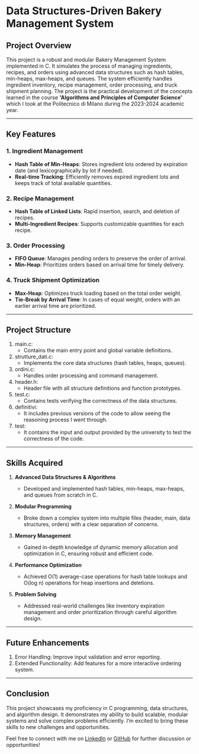 # Data Structures-Driven Bakery Management System

## Project Overview
This project is a robust and modular Bakery Management System implemented in C. It simulates the process of managing ingredients, recipes, and orders using advanced data structures such as hash tables, min-heaps, max-heaps, and queues. The system efficiently handles ingredient inventory, recipe management, order processing, and truck shipment planning.
The project is the practical development of the concepts learned in the course **'Algorithms and Principles of Computer Science'** which I took at the Politecnico di Milano during the 2023-2024 academic year.

---

## Key Features

### 1. Ingredient Management
- **Hash Table of Min-Heaps**: Stores ingredient lots ordered by expiration date (and lexicographically by lot if needed).  
- **Real-time Tracking**: Efficiently removes expired ingredient lots and keeps track of total available quantities.

### 2. Recipe Management
- **Hash Table of Linked Lists**: Rapid insertion, search, and deletion of recipes.
- **Multi-Ingredient Recipes**: Supports customizable quantities for each recipe.

### 3. Order Processing
- **FIFO Queue**: Manages pending orders to preserve the order of arrival.
- **Min-Heap**: Prioritizes orders based on arrival time for timely delivery.

### 4. Truck Shipment Optimization
- **Max-Heap**: Optimizes truck loading based on the total order weight.
- **Tie-Break by Arrival Time**: In cases of equal weight, orders with an earlier arrival time are prioritized.

---

## Project Structure

1. main.c:
     - Contains the main entry point and global variable definitions.
2. strutture_dati.c:
     - Implements the core data structures (hash tables, heaps, queues).
3. ordini.c:
     - Handles order processing and command management.
4. header.h:
     - Header file with all structure definitions and function prototypes.
5. test.c:
     - Contains tests verifying the correctness of the data structures.
6. definitivi:
     - It includes previous versions of the code to allow seeing the reasoning process I went through.
7. test:
     - It contains the input and output provided by the university to test the correctness of the code.

---

## Skills Acquired

1. **Advanced Data Structures & Algorithms**  
   - Developed and implemented hash tables, min-heaps, max-heaps, and queues from scratch in C.

2. **Modular Programming**  
   - Broke down a complex system into multiple files (header, main, data structures, orders) with a clear separation of concerns.

3. **Memory Management**  
   - Gained in-depth knowledge of dynamic memory allocation and optimization in C, ensuring robust and efficient code.

4. **Performance Optimization**  
   - Achieved O(1) average-case operations for hash table lookups and O(log n) operations for heap insertions and deletions.

5. **Problem Solving**  
   - Addressed real-world challenges like inventory expiration management and order prioritization through careful algorithm design.

---

## Future Enhancements

1. Error Handling: Improve input validation and error reporting.
2. Extended Functionality: Add features for a more interactive ordering system.

---

## Conclusion
This project showcases my proficiency in C programming, data structures, and algorithm design. It demonstrates my ability to build scalable, modular systems and solve complex problems efficiently. I’m excited to bring these skills to new challenges and opportunities.

Feel free to connect with me on [LinkedIn](www.linkedin.com/in/leonardochiaretti) or [GitHub](https://github.com/cicixgliamici) for further discussion or opportunities!
